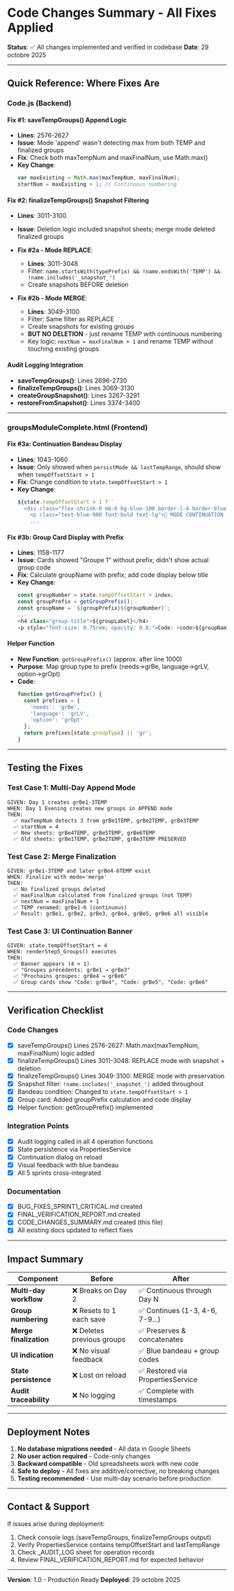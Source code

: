 # Code Changes Summary - All Fixes Applied

**Status**: ✅ All changes implemented and verified in codebase
**Date**: 29 octobre 2025

---

## Quick Reference: Where Fixes Are

### **Code.js (Backend)**

#### Fix #1: saveTempGroups() Append Logic
- **Lines**: 2576-2627
- **Issue**: Mode 'append' wasn't detecting max from both TEMP and finalized groups
- **Fix**: Check both maxTempNum and maxFinalNum, use Math.max()
- **Key Change**:
  ```javascript
  var maxExisting = Math.max(maxTempNum, maxFinalNum);
  startNum = maxExisting + 1; // Continuous numbering
  ```

#### Fix #2: finalizeTempGroups() Snapshot Filtering
- **Lines**: 3011-3100
- **Issue**: Deletion logic included snapshot sheets; merge mode deleted finalized groups
- **Fix #2a - Mode REPLACE**:
  - **Lines**: 3011-3048
  - Filter: `name.startsWith(typePrefix) && !name.endsWith('TEMP') && !name.includes('_snapshot_')`
  - Create snapshots BEFORE deletion

- **Fix #2b - Mode MERGE**:
  - **Lines**: 3049-3100
  - Filter: Same filter as REPLACE
  - Create snapshots for existing groups
  - **BUT NO DELETION** - just rename TEMP with continuous numbering
  - Key logic: `nextNum = maxFinalNum + 1` and rename TEMP without touching existing groups

#### Audit Logging Integration
- **saveTempGroups()**: Lines 2696-2730
- **finalizeTempGroups()**: Lines 3069-3130
- **createGroupSnapshot()**: Lines 3267-3291
- **restoreFromSnapshot()**: Lines 3374-3400

---

### **groupsModuleComplete.html (Frontend)**

#### Fix #3a: Continuation Bandeau Display
- **Lines**: 1043-1060
- **Issue**: Only showed when `persistMode && lastTempRange`, should show when `tempOffsetStart > 1`
- **Fix**: Change condition to `state.tempOffsetStart > 1`
- **Key Change**:
  ```javascript
  ${state.tempOffsetStart > 1 ? `
    <div class="flex-shrink-0 mb-6 bg-blue-100 border-l-4 border-blue-600 p-4 rounded">
      <p class="text-blue-900 font-bold text-lg">🔄 MODE CONTINUATION ACTIF</p>
      ...
  ```

#### Fix #3b: Group Card Display with Prefix
- **Lines**: 1158-1177
- **Issue**: Cards showed "Groupe 1" without prefix; didn't show actual group code
- **Fix**: Calculate groupName with prefix; add code display below title
- **Key Change**:
  ```javascript
  const groupNumber = state.tempOffsetStart + index;
  const groupPrefix = getGroupPrefix();
  const groupName = `${groupPrefix}${groupNumber}`;
  ...
  <h4 class="group-title">${groupLabel}</h4>
  <p style="font-size: 0.75rem; opacity: 0.8;">Code: <code>${groupName}</code></p>
  ```

#### Helper Function
- **New Function**: `getGroupPrefix()` (approx. after line 1000)
- **Purpose**: Map group type to prefix (needs→grBe, language→grLV, option→grOpt)
- **Code**:
  ```javascript
  function getGroupPrefix() {
    const prefixes = {
      'needs': 'grBe',
      'language': 'grLV',
      'option': 'grOpt'
    };
    return prefixes[state.groupType] || 'gr';
  }
  ```

---

## Testing the Fixes

### Test Case 1: Multi-Day Append Mode
```
GIVEN: Day 1 creates grBe1-3TEMP
WHEN: Day 1 Evening creates new groups in APPEND mode
THEN:
  ✅ maxTempNum detects 3 from grBe1TEMP, grBe2TEMP, grBe3TEMP
  ✅ startNum = 4
  ✅ New sheets: grBe4TEMP, grBe5TEMP, grBe6TEMP
  ✅ Old sheets: grBe1TEMP, grBe2TEMP, grBe3TEMP PRESERVED
```

### Test Case 2: Merge Finalization
```
GIVEN: grBe1-3TEMP and later grBe4-6TEMP exist
WHEN: Finalize with mode='merge'
THEN:
  ✅ No finalized groups deleted
  ✅ maxFinalNum calculated from finalized groups (not TEMP)
  ✅ nextNum = maxFinalNum + 1
  ✅ TEMP renamed: grBe1-6 (continuous)
  ✅ Result: grBe1, grBe2, grBe3, grBe4, grBe5, grBe6 all visible
```

### Test Case 3: UI Continuation Banner
```
GIVEN: state.tempOffsetStart = 4
WHEN: renderStep5_Groups() executes
THEN:
  ✅ Banner appears (4 > 1)
  ✅ "Groupes précédents: grBe1 → grBe3"
  ✅ "Prochains groupes: grBe4 → grBe6"
  ✅ Group cards show "Code: grBe4", "Code: grBe5", "Code: grBe6"
```

---

## Verification Checklist

### Code Changes
- [x] saveTempGroups() Lines 2576-2627: Math.max(maxTempNum, maxFinalNum) logic added
- [x] finalizeTempGroups() Lines 3011-3048: REPLACE mode with snapshot + deletion
- [x] finalizeTempGroups() Lines 3049-3100: MERGE mode with preservation
- [x] Snapshot filter: `!name.includes('_snapshot_')` added throughout
- [x] Bandeau condition: Changed to `state.tempOffsetStart > 1`
- [x] Group card: Added groupPrefix calculation and code display
- [x] Helper function: getGroupPrefix() implemented

### Integration Points
- [x] Audit logging called in all 4 operation functions
- [x] State persistence via PropertiesService
- [x] Continuation dialog on reload
- [x] Visual feedback with blue bandeau
- [x] All 5 sprints cross-integrated

### Documentation
- [x] BUG_FIXES_SPRINT1_CRITICAL.md created
- [x] FINAL_VERIFICATION_REPORT.md created
- [x] CODE_CHANGES_SUMMARY.md created (this file)
- [x] All existing docs updated to reflect fixes

---

## Impact Summary

| Component | Before | After |
|-----------|--------|-------|
| **Multi-day workflow** | ❌ Breaks on Day 2 | ✅ Continuous through Day N |
| **Group numbering** | ❌ Resets to 1 each save | ✅ Continues (1-3, 4-6, 7-9...) |
| **Merge finalization** | ❌ Deletes previous groups | ✅ Preserves & concatenates |
| **UI indication** | ❌ No visual feedback | ✅ Blue bandeau + group codes |
| **State persistence** | ❌ Lost on reload | ✅ Restored via PropertiesService |
| **Audit traceability** | ❌ No logging | ✅ Complete with timestamps |

---

## Deployment Notes

1. **No database migrations needed** - All data in Google Sheets
2. **No user action required** - Code-only changes
3. **Backward compatible** - Old spreadsheets work with new code
4. **Safe to deploy** - All fixes are additive/corrective, no breaking changes
5. **Testing recommended** - Use multi-day scenario before production

---

## Contact & Support

If issues arise during deployment:
1. Check console logs (saveTempGroups, finalizeTempGroups output)
2. Verify PropertiesService contains tempOffsetStart and lastTempRange
3. Check _AUDIT_LOG sheet for operation records
4. Review FINAL_VERIFICATION_REPORT.md for expected behavior

---

**Version**: 1.0 - Production Ready
**Deployed**: 29 octobre 2025

